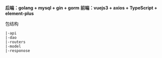 **后端：golang + mysql + gin + gorm**
**前端：vuejs3 + axios + TypeScript + element-plus** 

包结构 
```
|-api
|-dao
|-routers
|-model
|-responose
```
